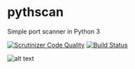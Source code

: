 # pythscan
Simple port scanner in Python 3


[![Scrutinizer Code Quality](https://scrutinizer-ci.com/g/axotion/pythscan/badges/quality-score.png?b=master)](https://scrutinizer-ci.com/g/axotion/pythscan/?branch=master)
[![Build Status](https://scrutinizer-ci.com/g/axotion/pythscan/badges/build.png?b=master)](https://scrutinizer-ci.com/g/axotion/pythscan/build-status/master)

![alt text](http://i.imgur.com/3IRDcy7.png "Logo Title Text 1")


